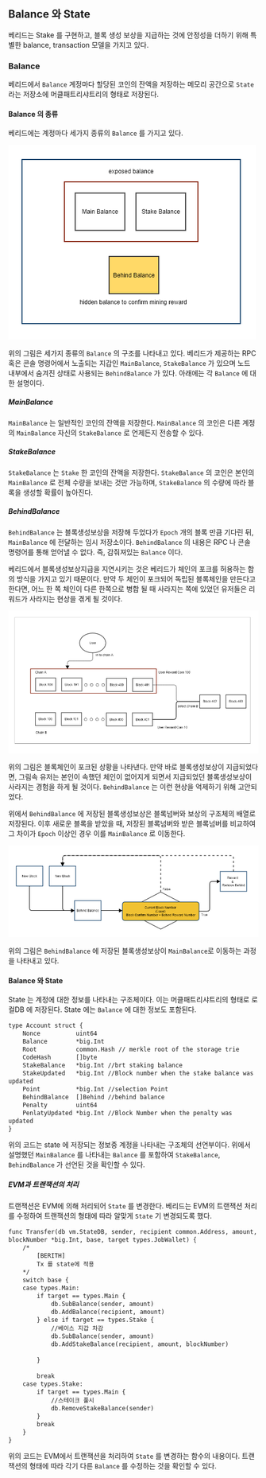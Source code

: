 ## Balance 와 State
베리드는 Stake 를 구현하고, 블록 생성 보상을 지급하는 것에 안정성을 더하기 위해 특별한 balance, transaction 모델을 가지고 있다.

### Balance
베리드에서 `Balance` 계정마다 할당된 코인의 잔액을 저장하는 메모리 공간으로 `State` 라는 저장소에 머클패트리샤트리의 형태로 저장된다.
#### Balance 의 종류
베리드에는 계정마다 세가지 종류의 `Balance` 를 가지고 있다. 

![bal_type](./behind2.png)

위의 그림은 세가지 종류의 `Balance` 의 구조를 나타내고 있다. 베리드가 제공하는 RPC 혹은 콘솔 명령어에서 노출되는 지갑인 `MainBalance`, `StakeBalance` 가 있으며 노드 내부에서 숨겨진 상태로 사용되는 `BehindBalance` 가 있다. 아래에는 각 `Balance` 에 대한 설명이다.

##### MainBalance
`MainBalance` 는 일반적인 코인의 잔액을 저장한다. `MainBalance` 의 코인은 다른 계정의 `MainBalance` 자신의 `StakeBalance` 로 언제든지 전송할 수 있다.
##### StakeBalance
`StakeBalance` 는 `Stake` 한 코인의 잔액을 저장한다. `StakeBalance` 의 코인은 본인의 `MainBalance` 로 전체 수량을 보내는 것만 가능하며, `StakeBalance` 의 수량에 따라 블록을 생성할 확률이 높아진다.
##### BehindBalance
`BehindBalance` 는 블록생성보상을 저장해 두었다가 `Epoch` 개의 블록 만큼 기다린 뒤, `MainBalance` 에 전달하는 임시 저장소이다. `BehindBalance` 의 내용은 RPC 나 콘솔 명령어를 통해 얻어낼 수 없다. 즉, 감줘져있는 `Balance` 이다.

베리드에서 블록생성보상지급을 지연시키는 것은 베리드가 체인의 포크를 허용하는 합의 방식을 가지고 있기 때문이다. 만약 두 체인이 포크되어 독립된 블록체인을 만든다고 한다면, 어느 한 쪽 체인이 다른 한쪽으로 병합 될 때 사라지는 쪽에 있었던 유저들은 리워드가 사라지는 현상을 겪게 될 것이다. 

![lose_coin](./behind1.png)

위의 그림은 블록체인이 포크된 상황을 나타낸다. 만약 바로 블록생성보상이 지급되었다면, 그림속 유저는 본인이 속했던 체인이 없어지게 되면서 지급되었던 블록생성보상이 사라지는 경험을 하게 될 것이다. `BehindBalance` 는 이런 현상을 억제하기 위해 고안되었다.

위에서 `BehindBalance` 에 저장된 블록생성보상은 블록넘버와 보상의 구조체의 배열로 저장된다. 이후 새로운 블록을 받았을 때, 저장된 블록넘버와 받은 블록넘버를 비교하여 그 차이가 `Epoch` 이상인 경우 이를 `MainBalance` 로 이동한다.

![move_to_main](./behind3.png)

위의 그림은 `BehindBalance` 에 저장된 블록생성보상이 `MainBalance`로 이동하는 과정을 나타내고 있다.

#### Balance 와 State
State 는 계정에 대한 정보를 나타내는 구조체이다. 이는 머클패트리샤트리의 형태로 로컬DB 에 저장된다. State 에는 `Balance` 에 대한 정보도 포함된다.

```
type Account struct {
	Nonce          uint64
	Balance        *big.Int
	Root           common.Hash // merkle root of the storage trie
	CodeHash       []byte
	StakeBalance   *big.Int //brt staking balance
	StakeUpdated   *big.Int //Block number when the stake balance was updated
	Point          *big.Int //selection Point
	BehindBalance  []Behind //behind balance
	Penalty        uint64
	PenlatyUpdated *big.Int //Block Number when the penalty was updated
}
```

위의 코드는 state 에 저장되는 정보중 계정을 나타내는 구조체의 선언부이다. 위에서 설명했던 `MainBalance` 를 나타내는 `Balance` 를 포함하여 `StakeBalance`, `BehindBalance` 가 선언된 것을 확인할 수 있다. 

##### EVM과 트랜잭션의 처리

트랜잭션은 EVM에 의해 처리되어 `State` 를 변경한다. 베리드는 EVM의 트랜잭션 처리를 수정하여 트랜잭션의 형태에 따라 알맞게 `State` 기 변경되도록 했다.

```
func Transfer(db vm.StateDB, sender, recipient common.Address, amount, blockNumber *big.Int, base, target types.JobWallet) {
	/*
		[BERITH]
		Tx 를 state에 적용
	*/
	switch base {
	case types.Main:
		if target == types.Main {
			db.SubBalance(sender, amount)
			db.AddBalance(recipient, amount)
		} else if target == types.Stake {
			//베이스 지갑 차감
			db.SubBalance(sender, amount)
			db.AddStakeBalance(recipient, amount, blockNumber)

		}

		break
	case types.Stake:
		if target == types.Main {
			//스테이크 풀시
			db.RemoveStakeBalance(sender)
		}
		break
	}
}
```
위의 코드는 EVM에서 트랜잭션을 처리하여 `State` 를 변경하는 함수의 내용이다. 트랜잭션의 형태에 따라 각기 다른 `Balance` 를 수정하는 것을 확인할 수 있다.


